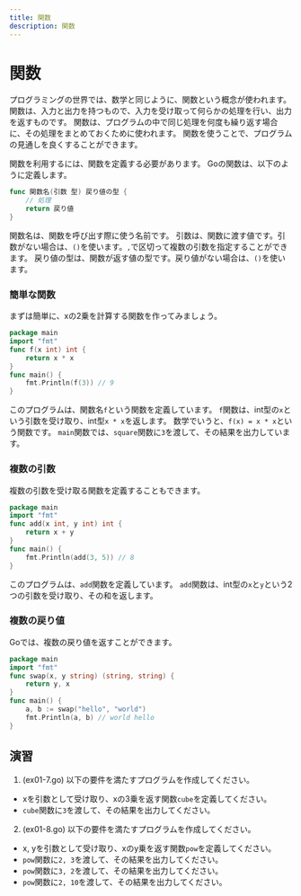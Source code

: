 ```yaml
---
title: 関数
description: 関数
---
```


# 関数
プログラミングの世界では、数学と同じように、関数という概念が使われます。
関数は、入力と出力を持つもので、入力を受け取って何らかの処理を行い、出力を返すものです。
関数は、プログラムの中で同じ処理を何度も繰り返す場合に、その処理をまとめておくために使われます。
関数を使うことで、プログラムの見通しを良くすることができます。

関数を利用するには、関数を定義する必要があります。
Goの関数は、以下のように定義します。
```go
func 関数名(引数 型) 戻り値の型 {
    // 処理
    return 戻り値
}
```
関数名は、関数を呼び出す際に使う名前です。
引数は、関数に渡す値です。引数がない場合は、`()`を使います。`,`で区切って複数の引数を指定することができます。
戻り値の型は、関数が返す値の型です。戻り値がない場合は、`()`を使います。

### 簡単な関数
まずは簡単に、xの2乗を計算する関数を作ってみましょう。
```go
package main
import "fmt"
func f(x int) int {
    return x * x
}
func main() {
    fmt.Println(f(3)) // 9
}
```
このプログラムは、関数名`f`という関数を定義しています。
`f`関数は、int型の`x`という引数を受け取り、int型`x * x`を返します。
数学でいうと、`f(x) = x * x`という関数です。
`main`関数では、`square`関数に`3`を渡して、その結果を出力しています。

### 複数の引数
複数の引数を受け取る関数を定義することもできます。
```go
package main
import "fmt"
func add(x int, y int) int {
    return x + y
}
func main() {
    fmt.Println(add(3, 5)) // 8
}
```
このプログラムは、`add`関数を定義しています。
`add`関数は、int型の`x`と`y`という2つの引数を受け取り、その和を返します。

### 複数の戻り値
Goでは、複数の戻り値を返すことができます。
```go
package main
import "fmt"
func swap(x, y string) (string, string) {
    return y, x
}
func main() {
    a, b := swap("hello", "world")
    fmt.Println(a, b) // world hello
}
```

## 演習
1. (ex01-7.go) 以下の要件を満たすプログラムを作成してください。
- xを引数として受け取り、xの3乗を返す関数`cube`を定義してください。
- `cube`関数に`3`を渡して、その結果を出力してください。

2. (ex01-8.go) 以下の要件を満たすプログラムを作成してください。
- x, yを引数として受け取り、xのy乗を返す関数`pow`を定義してください。
- `pow`関数に`2, 3`を渡して、その結果を出力してください。
- `pow`関数に`3, 2`を渡して、その結果を出力してください。
- `pow`関数に`2, 10`を渡して、その結果を出力してください。

